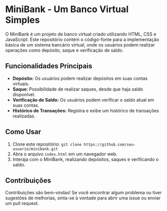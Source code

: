 # MiniBank - Um Banco Virtual Simples

O MiniBank é um projeto de banco virtual criado utilizando HTML, CSS e JavaScript. Este repositório contém o código-fonte para a implementação básica de um sistema bancário virtual, onde os usuários podem realizar operações como depósito, saque e verificação de saldo.

## Funcionalidades Principais

- **Depósito:** Os usuários podem realizar depósitos em suas contas virtuais.
- **Saque:** Possibilidade de realizar saques, desde que haja saldo disponível.
- **Verificação de Saldo:** Os usuários podem verificar o saldo atual em suas contas.
- **Histórico de Transações:** Registra e exibe um histórico de transações realizadas.

## Como Usar

1. Clone este repositório: `git clone https://github.com/seu-usuario/minibank.git`
2. Abra o arquivo `index.html` em um navegador web.
3. Interaja com o MiniBank, realizando depósitos, saques e verificando o saldo.

## Contribuições

Contribuições são bem-vindas! Se você encontrar algum problema ou tiver sugestões de melhorias, sinta-se à vontade para abrir uma issue ou enviar um pull request.
